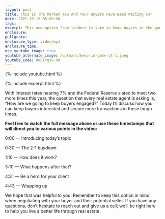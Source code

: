 ```yaml
---
layout: post
title: This Is The Market You And Your Buyers Have Been Waiting For
date: 2022-10-19 05:00:00
tags:
excerpt: This new option from lenders is sure to keep buyers in the game.
enclosure:
pullquote:
enclosure_type: video/mp4
enclosure_time:
use_youtube_image: true
youtube_alternate_image: /uploads/keep-in-game-yt-1.jpeg
youtube_code: HmCiYqYG-00
---
```

{% include youtube.html %}

{% include excerpt.html %}

With interest rates nearing 7% and the Federal Reserve slated to meet two more times this year, the question that every real estate agent is asking is, “How are we going to keep buyers engaged?” Today I’ll discuss how you can keep buyers interested and secure more transactions in these tough times.

**Feel free to watch the full message above or use these timestamps that will direct you to various points in the video:**

0:00 — Introducing today’s topic

0:30 — The 2-1 buydown

1:10 — How does it work?

3:10 — What happens after that?

4:31 — Be a hero for your client

4:43 — Wrapping up

We hope that was helpful to you. Remember to keep this option in mind when negotiating with your buyer and their potential seller. If you have any questions, don’t hesitate to reach out and give us a call; we’ll be right here to help you live a better life through real estate.

&nbsp;